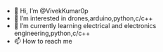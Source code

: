 - 👋 Hi, I’m @VivekKumar0p
- 👀 I’m interested in drones,arduino,python,c/c++
- 🌱 I’m currently learning electrical and electronics engineering,python,c/c++
- 📫 How to reach me 

<!---
VivekKumar0p/VivekKumar0p is a ✨ special ✨ repository because its `README.md` (this file) appears on your GitHub profile.
You can click the Preview link to take a look at your changes.
--->
